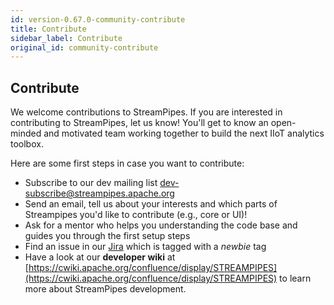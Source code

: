 ```yaml
---
id: version-0.67.0-community-contribute
title: Contribute
sidebar_label: Contribute
original_id: community-contribute
---
```


## Contribute

We welcome contributions to StreamPipes. If you are interested in contributing to StreamPipes, let us know! You'll
get to know an open-minded and motivated team working together to build the next IIoT analytics toolbox.

Here are some first steps in case you want to contribute:
* Subscribe to our dev mailing list [dev-subscribe@streampipes.apache.org](dev-subscribe@streampipes.apache.org)
* Send an email, tell us about your interests and which parts of Streampipes you'd like to contribute (e.g., core or UI)!
* Ask for a mentor who helps you understanding the code base and guides you through the first setup steps
* Find an issue in our [Jira](https://issues.apache.org/jira/projects/STREAMPIPES) which is tagged with a _newbie_ tag
* Have a look at our **developer wiki** at [https://cwiki.apache.org/confluence/display/STREAMPIPES](https://cwiki.apache.org/confluence/display/STREAMPIPES) to learn more about StreamPipes development.
